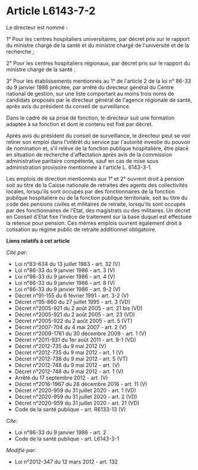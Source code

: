 # Article L6143-7-2

Le directeur est nommé : 

1° Pour les centres hospitaliers universitaires, par décret pris sur le rapport du ministre chargé de la santé et du ministre
chargé de l'université et de la recherche ; 

2° Pour les centres hospitaliers régionaux, par décret pris sur le rapport du ministre chargé de la santé ; 

3° Pour les établissements mentionnés au 1° de l'article 2 de la loi n° 86-33 du 9 janvier 1986 précitée, par arrêté du
directeur général du Centre national de gestion, sur une liste comportant au moins trois noms de candidats proposés par le
directeur général de l'agence régionale de santé, après avis du président du conseil de surveillance. 

Dans le cadre de sa prise de fonction, le directeur suit une formation adaptée à sa fonction et dont le contenu est fixé par
décret. 

Après avis du président du conseil de surveillance, le directeur peut se voir retirer son emploi dans l'intérêt du service
par l'autorité investie du pouvoir de nomination et, s'il relève de la fonction publique hospitalière, être placé en
situation de recherche d'affectation après avis de la commission administrative paritaire compétente, sauf en cas de mise
sous administration provisoire mentionnée à l'article L. 6143-3-1.

Les  emplois de direction mentionnés aux 1° et 2° ouvrent droit à pension  soit au titre de la Caisse nationale de retraites
des agents des  collectivités locales, lorsqu'ils sont occupés par des fonctionnaires de  la fonction publique hospitalière
ou de la fonction publique  territoriale, soit au titre du code des pensions civiles et militaires de retraite,  lorsqu'ils
sont occupés par des fonctionnaires de l'Etat, des  magistrats ou des militaires. Un décret en Conseil d'Etat fixe l'indice
de traitement sur la base duquel est effectuée la retenue pour pension.  Ces mêmes emplois ouvrent également droit à
cotisation au régime public  de retraite additionnel obligatoire.

**Liens relatifs à cet article**

_Cité par_:

  - Loi n°83-634 du 13 juillet 1983 - art. 32 (V)
  - Loi n°86-33 du 9 janvier 1986 - art. 3 (V)
  - Loi n°86-33 du 9 janvier 1986 - art. 4 (V)
  - Loi n°86-33 du 9 janvier 1986 - art. 8 (V)
  - Loi n°86-33 du 9 janvier 1986 - art. 9-2 (V)
  - Décret n°91-155 du 6 février 1991 - art. 3-2 (V)
  - Décret n°95-860 du 27 juillet 1995 - art. 3 (VD)
  - Décret n°2005-921 du 2 août 2005 - art. 21 bis (VD)
  - Décret n°2005-921 du 2 août 2005 - art. 23 (VD)
  - Décret n°2005-922 du 2 août 2005 - art. 5 (VT)
  - Décret n°2007-704 du 4 mai 2007 - art. 2 (V)
  - Décret n°2009-1761 du 30 décembre 2009 - art. 1 (V)
  - Décret n°2011-931 du 1er août 2011 - art. 9-1 (VD)
  - Décret n°2012-735 du 9 mai 2012 (V)
  - Décret n°2012-735 du 9 mai 2012 - art. 1 (V)
  - Décret n°2012-738 du 9 mai 2012 - art. 5 (VT)
  - Décret n°2012-748 du 9 mai 2012 - art. (V)
  - Décret n°2012-748 du 9 mai 2012 - art. 1 (V)
  - Arrêté du 17 septembre 2012 - art. (V)
  - Décret n°2016-1967 du 28 décembre 2016 - art. 11 (V)
  - Décret n°2020-959 du 31 juillet 2020 - art. 1 (VD)
  - Décret n°2020-959 du 31 juillet 2020 - art. 2 (VD)
  - Décret n°2020-959 du 31 juillet 2020 - art. 21 (VD)
  - Code de la santé publique - art. R6133-13 (V)

_Cite_:

  - Loi n°86-33 du 9 janvier 1986 - art. 2
  - Code de la santé publique - art. L6143-3-1

_Modifié par_:

  - Loi n°2012-347 du 12 mars 2012 - art. 132
